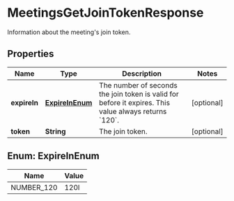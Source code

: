 

# MeetingsGetJoinTokenResponse

Information about the meeting's join token.

## Properties

| Name | Type | Description | Notes |
|------------ | ------------- | ------------- | -------------|
|**expireIn** | [**ExpireInEnum**](#ExpireInEnum) | The number of seconds the join token is valid for before it expires. This value always returns &#x60;120&#x60;. |  [optional] |
|**token** | **String** | The join token. |  [optional] |



## Enum: ExpireInEnum

| Name | Value |
|---- | -----|
| NUMBER_120 | 120l |




